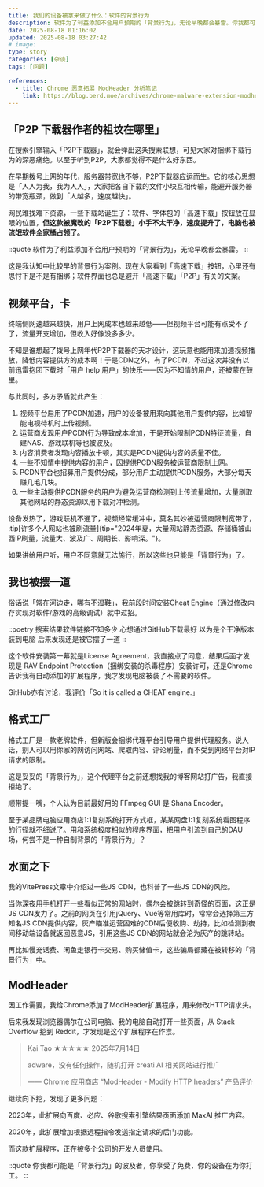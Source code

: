 ```yaml
---
title: 我们的设备被拿来做了什么：软件的背景行为
description: 软件为了利益添加不合用户预期的「背景行为」，无论早晚都会暴雷。你我都可能是「背景行为」的波及者，你享受了免费，你的设备在为你打工。
date: 2025-08-18 01:16:02
updated: 2025-08-18 03:27:42
# image:
type: story
categories: [杂谈]
tags: [问题]

references:
  - title: Chrome 恶意拓展 ModHeader 分析笔记
    link: https://blog.berd.moe/archives/chrome-malware-extension-modheader/
---
```


## 「P2P 下载器作者的祖坟在哪里」

在搜索引擎输入「P2P下载器」，就会弹出这条搜索联想，可见大家对捆绑下载行为的深恶痛绝。以至于听到P2P，大家都觉得不是什么好东西。

在早期拨号上网的年代，服务器带宽也不够，P2P下载器应运而生。它的核心思想是「人人为我，我为人人」，大家把各自下载的文件小块互相传输，能避开服务器的带宽瓶颈，做到「人越多，速度越快」。

网民难找难下资源，一些下载站诞生了：软件、字体包的「高速下载」按钮放在显眼的位置，**但这款被魔改的「P2P下载器」小手不太干净，速度提升了，电脑也被流氓软件全家桶占领了。**

::quote
软件为了利益添加不合用户预期的「背景行为」，无论早晚都会暴雷。
::

这是我认知中比较早的背景行为案例。现在大家看到「高速下载」按钮，心里还有思忖下是不是有捆绑；软件界面也总是避开「高速下载」「P2P」有关的文案。

## 视频平台，卡

终端侧网速越来越快，用户上网成本也越来越低——但视频平台可能有点受不了了，流量开支增加，但收入好像没多多少。

不知是谁想起了拨号上网年代P2P下载器的天才设计，这玩意也能用来加速视频播放，降低内容提供方的成本啊！于是CDN之外，有了PCDN，不过这次并没有以前迅雷抱团下载时「用户 help 用户」的快乐——因为不知情的用户，还被蒙在鼓里。

与此同时，多方矛盾就此产生：

1. 视频平台启用了PCDN加速，用户的设备被用来向其他用户提供内容，比如智能电视待机时上传视频。
2. 运营商发现用户PCDN行为导致成本增加，于是开始限制PCDN特征流量，自建NAS、游戏联机等也被波及。
3. 内容消费者发现内容播放卡顿，其实是PCDN提供内容的质量不佳。
4. 一些不知情中提供内容的用户，因提供PCDN服务被运营商限制上网。
5. PCDN平台也招募用户提供分成，部分用户主动提供PCDN服务，大部分每天赚几毛几块。
6. 一些主动提供PCDN服务的用户为避免运营商检测到上传流量增加，大量刷取其他网站的静态资源以用下载对冲检测。

设备发热了，游戏联机不通了，视频经常缓冲中，莫名其妙被运营商限制宽带了， :tip[许多个人网站也被刷流量]{tip="2024年夏，大量网站静态资源、存储桶被山西IP刷量，流量大、波及广、周期长、影响深。"}。

如果讲给用户听，用户不同意就无法施行，所以这些也只能是「背景行为」了。

## 我也被摆一道

俗话说「常在河边走，哪有不湿鞋」，我前段时间安装Cheat Engine（通过修改内存实现对软件/游戏的高级调试）就中过招。

::poetry
搜索结果软件链接不知多少
心想通过GitHub下载最好
以为是个干净版本装到电脑
后来发现还是被它摆了一道
::

这个软件安装第一幕就是License Agreement，我直接点了同意，结果后面才发现是 RAV Endpoint Protection（捆绑安装的杀毒程序）安装许可，还是Chrome告诉我有自动添加的扩展程序，我才发现电脑被装了不需要的软件。

GitHub亦有讨论，我评价「So it is called a CHEAT engine.」

## 格式工厂

格式工厂是一款老牌软件，但新版会捆绑代理平台引导用户提供代理服务。说人话，别人可以用你家的网访问网站、爬取内容、评论刷量，而不受到网络平台对IP请求的限制。

这是妥妥的「背景行为」，这个代理平台之前还想找我的博客网站打广告，我直接拒绝了。

顺带提一嘴，个人认为目前最好用的 FFmpeg GUI 是 Shana Encoder。

至于某品牌电脑应用商店1:1复刻系统打开方式框，某某网盘1:1复刻系统看图程序的行径就不细说了。用和系统极度相似的程序界面，把用户引流到自己的DAU场，何尝不是一种自制背景的「背景行为」？

## 水面之下

我的VitePress文章中介绍过一些JS CDN，也科普了一些JS CDN的风险。

当你深夜用手机打开一些看似正常的网站时，偶尔会被跳转到奇怪的页面，这正是JS CDN发力了。之前的网页在引用jQuery、Vue等常用库时，常常会选择第三方知名JS CDN提供内容，灰产瞄准运营困难的CDN后便收购、劫持，比如检测到夜间移动端设备就返回恶意JS，引用这些JS CDN的网站就会沦为灰产的跳转站。

再比如慢充话费、闲鱼走银行卡交易、购买储值卡，这些骗局都藏在被转移的「背景行为」中。

## ModHeader

因工作需要，我给Chrome添加了ModHeader扩展程序，用来修改HTTP请求头。

后来我发现浏览器偶尔在公司电脑、我的电脑自动打开一些页面，从 Stack Overflow 挖到 Reddit，才发现是这个扩展程序在作祟。

> Kai Tao ★☆☆☆☆ 2025年7月14日
>
> adware，没有任何操作，随机打开 creati AI 相关网站进行推广
>
> —— Chrome 应用商店 “ModHeader - Modify HTTP headers” 产品评价

继续向下挖，发现了更多问题：

2023年，此扩展向百度、必应、谷歌搜索引擎结果页面添加 MaxAI 推广内容。

2020年，此扩展增加根据远程指令发送指定请求的后门功能。

而这款扩展程序，正在被多个公司的开发人员使用。

::quote
你我都可能是「背景行为」的波及者，你享受了免费，你的设备在为你打工。
::